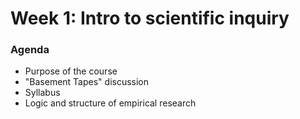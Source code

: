 # Week 1: Intro to scientific inquiry


### Agenda

- Purpose of the course  
- "Basement Tapes" discussion  
- Syllabus  
- Logic and structure of empirical research  
